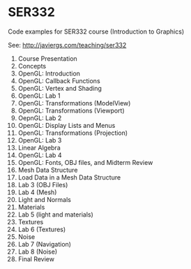 # SER332
Code examples for SER332 course (Introduction to Graphics)

See: http://javiergs.com/teaching/ser332

<ol>
<li>Course Presentation
<li>Concepts
<li>OpenGL: Introduction
<li>OpenGL: Callback Functions
<li>OpenGL: Vertex and Shading
<li>OpenGL: Lab 1  
<li>OpenGL: Transformations (ModelView)
<li>OpenGL: Transformations (Viewport)
<li>OepnGL: Lab 2
<li>OpenGL: Display Lists and Menus
<li>OpenGL: Transformations (Projection)
<li>OpenGL: Lab 3
<li>Linear Algebra
<li>OpenGL: Lab 4
    
<li>OpenGL: Fonts, OBJ files, and Midterm Review
<li>Mesh Data Structure
<li>Load Data in a Mesh Data Structure
<li>Lab 3 (OBJ Files)
<li>Lab 4 (Mesh)
<li>Light and Normals
<li>Materials
<li>Lab 5 (light and materials)
<li>Textures
<li>Lab 6 (Textures)
<li>Noise
<li>Lab 7 (Navigation)
<li>Lab 8 (Noise)
<li>Final Review
</ol>
    
